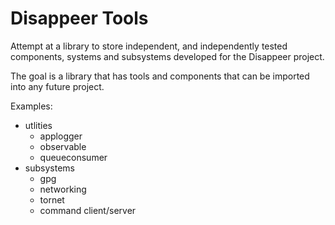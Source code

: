 # Disappeer Tools

Attempt at a library to store independent, and independently tested 
components, systems and subsystems developed for the Disappeer project.

The goal is a library that has tools and components that can be
imported into any future project.

Examples:

- utlities
    - applogger
    - observable
    - queueconsumer
- subsystems
    - gpg 
    - networking
    - tornet
    - command client/server
 